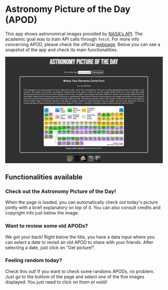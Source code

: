 # Astronomy Picture of the Day (APOD)

This app shows astronomical images provided by [NASA's API](https://github.com/nasa/apod-api). The academic goal was to train API calls through `fetch`. For more info concerning APOD, please check the official [webpage](https://apod.nasa.gov/apod/astropix.html). Below you can see a snapshot of the app and check its main functionalities.

![Screenshot](./app_snapshot.png)

## Functionalities available

### Check out the Astronomy Picture of the Day!

When the page is loaded, you can automatically check out today's picture jointly with a brief explanatory on top of it. You can also consult credits and copyright info just below the image.

### Want to review some old APODs?

We got your back! Right below the title, you have a data input where you can select a date to revisit an old APOD to share with your friends. After selecting a date, just click on "Get picture!".

### Feeling random today?

Check this out! If you want to check some randoms APODs, no problem. Just go to the bottom of the page and select one of the five images displayed. You just need to click on them _et voilà_!
